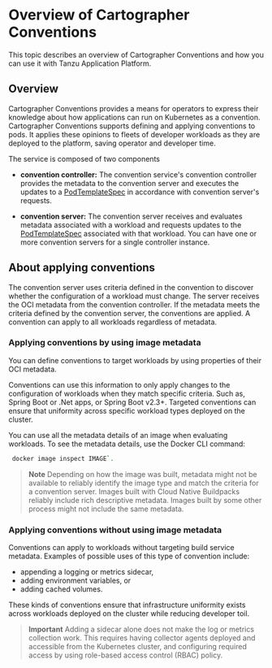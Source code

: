 # Overview of Cartographer Conventions

This topic describes an overview of Cartographer Conventions and how you can use it with Tanzu Application Platform.

## <a id="overview"></a> Overview

Cartographer Conventions provides a means for operators to express
their knowledge about how applications can run on Kubernetes as a convention. 
Cartographer Conventions supports defining and applying conventions to pods.
It applies these opinions to fleets of developer workloads as they are 
deployed to the platform, saving operator and developer time.

The service is composed of two components

* **convention controller:**
  The convention service's convention controller provides the metadata to the convention server and executes 
  the updates to a [PodTemplateSpec](https://kubernetes.io/docs/reference/kubernetes-api/workload-resources/pod-template-v1/#PodTemplateSpec) in accordance with convention server's requests.

* **convention server:**
  The convention server receives and evaluates metadata associated with a workload and
  requests updates to the [PodTemplateSpec](https://kubernetes.io/docs/reference/kubernetes-api/workload-resources/pod-template-v1/#PodTemplateSpec) associated with that workload.
  You can have one or more convention servers for a single controller instance.

## <a id="about-apply-conventions"></a> About applying conventions

The convention server uses criteria defined in the convention to discover
whether the configuration of a workload must change.
The server receives the OCI metadata from the convention controller.
If the metadata meets the criteria defined by the convention server,
the conventions are applied.
A convention can apply to all workloads regardless of metadata.

### <a id="apply-by-image-metadata"></a> Applying conventions by using image metadata

You can define conventions to target workloads by using properties of their OCI metadata.

Conventions can use this information to only apply changes to the configuration of workloads
when they match specific criteria. Such as, Spring Boot or .Net apps, or Spring Boot v2.3+.
Targeted conventions can ensure that uniformity across specific workload types deployed on the cluster.

You can use all the metadata details of an image when evaluating workloads.
To see the metadata details, use the Docker CLI command:

```bash 
 docker image inspect IMAGE`.
```

>**Note** Depending on how the image was built, metadata might not be available to reliably identify
the image type and match the criteria for a convention server.
Images built with Cloud Native Buildpacks reliably include rich descriptive metadata.
Images built by some other process might not include the same metadata.

### <a id="apply-wo-image-metadata"></a> Applying conventions without using image metadata

Conventions can apply to workloads without targeting build service metadata.
Examples of possible uses of this type of convention include:

  - appending a logging or metrics sidecar,
  - adding environment variables, or 
  - adding cached volumes.
  
These kinds of conventions ensure that infrastructure uniformity exists
across workloads deployed on the cluster while reducing developer toil.

>**Important** Adding a sidecar alone does not make the log or metrics collection work.
  This requires having collector agents deployed and accessible from the Kubernetes cluster,
and configuring required access by using role-based access control (RBAC) policy.

